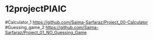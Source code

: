 # 12projectPIAIC
#Calculator_1
https://github.com/Saima-Sarfaraz/Project_00-Calculator
#Guessing_game_2
https://github.com/Saima-Sarfaraz/Project_01_NO_Guessing_Game

